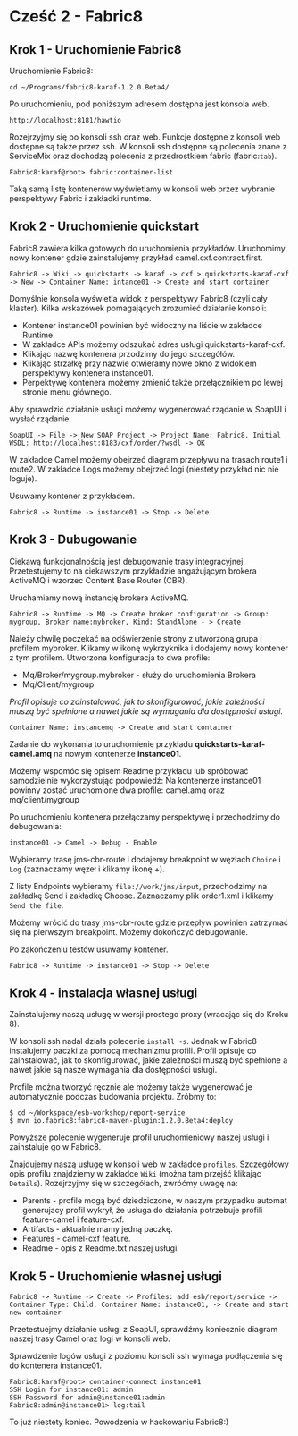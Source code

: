 Cześć 2 - Fabric8
==========================

## Krok 1 - Uruchomienie Fabric8 ##

Uruchomienie Fabric8:

    cd ~/Programs/fabric8-karaf-1.2.0.Beta4/

Po uruchomieniu, pod poniższym adresem dostępna jest konsola web.

    http://localhost:8181/hawtio

Rozejrzyjmy się po konsoli ssh oraz web. Funkcje dostępne z konsoli web dostępne są także przez ssh. W konsoli ssh dostępne są polecenia znane z ServiceMix oraz dochodzą polecenia z przedrostkiem fabric (fabric:`tab`).

    Fabric8:karaf@root> fabric:container-list

Taką samą listę kontenerów wyświetlamy w konsoli web przez wybranie perspektywy Fabric i zakładki runtime.

## Krok 2 - Uruchomienie quickstart ##

Fabric8 zawiera kilka gotowych do uruchomienia przykładów. Uruchomimy nowy kontener gdzie zainstalujemy przykład camel.cxf.contract.first.

    Fabric8 -> Wiki -> quickstarts -> karaf -> cxf > quickstarts-karaf-cxf -> New -> Container Name: intance01 -> Create and start container

Domyślnie konsola wyświetla widok z perspektywy Fabric8 (czyli cały klaster).
Kilka wskazówek pomagających zrozumieć działanie konsoli:

* Kontener instance01 powinien być widoczny na liście w zakładce Runtime. 
* W zakładce APIs możemy odszukać adres usługi quickstarts-karaf-cxf. 
* Klikając nazwę kontenera przodzimy do jego szczegółów.
* Klikając strzałkę przy nazwie otwieramy nowe okno z widokiem perspektywy kontenera instance01.
* Perpektywę kontenera możemy zmienić także przełącznikiem po lewej stronie menu głównego.  

Aby sprawdzić działanie usługi możemy wygenerować rządanie w SoapUI i wysłać rządanie.

    SoapUI -> File -> New SOAP Project -> Project Name: Fabric8, Initial WSDL: http://localhost:8183/cxf/order/?wsdl -> OK

W zakładce Camel możemy obejrzeć diagram przepływu na trasach route1 i route2. 
W zakładce Logs możemy obejrzeć logi (niestety przykład nic nie loguje).

Usuwamy kontener z przykładem.

    Fabric8 -> Runtime -> instance01 -> Stop -> Delete

## Krok 3 - Dubugowanie ##

Ciekawą funkcjonalnością jest debugowanie trasy integracyjnej. Przetestujemy to na ciekawszym przykładzie angażującym brokera ActiveMQ i wzorzec Content Base Router (CBR).

Uruchamiamy nową instancję brokera ActiveMQ.

    Fabric8 -> Runtime -> MQ -> Create broker configuration -> Group: mygroup, Broker name:mybroker, Kind: StandAlone - > Create

Należy chwilę poczekać na odświerzenie strony z utworzoną grupa i profilem mybroker. Klikamy w ikonę wykrzyknika i dodajemy nowy kontener z tym profilem.
Utworzona konfiguracja to dwa profile:

* Mq/Broker/mygroup.mybroker - służy do uruchomienia Brokera
* Mq/Client/mygroup

*Profil opisuje co zainstalować, jak to skonfigurować, jakie zależności muszą być spełnione a nawet jakie są wymagania dla dostępności usługi.*

    Container Name: instancemq -> Create and start container

Zadanie do wykonania to uruchomienie przykładu **quickstarts-karaf-camel.amq** na nowym kontenerze **instance01**.

Możemy wspomóc się opisem Readme przykładu lub spróbować samodzielnie wykorzystując podpowiedź:
Na kontenerze instance01 powinny zostać uruchomione dwa profile: camel.amq oraz mq/client/mygroup 

Po uruchomieniu kontenera przełączamy perspektywę i przechodzimy do debugowania:

    instance01 -> Camel -> Debug - Enable

Wybieramy trasę jms-cbr-route i dodajemy breakpoint w węzłach `Choice` i `Log` (zaznaczamy węzeł i klikamy ikonę +).

Z listy Endpoints wybieramy `file://work/jms/input`, przechodzimy na zakładkę Send i zakładkę Choose.
Zaznaczamy plik order1.xml i klikamy `Send the file`.

Możemy wrócić do trasy jms-cbr-route gdzie przepływ powinien zatrzymać się na pierwszym breakpoint.
Możemy dokończyć debugowanie.

Po zakończeniu testów usuwamy kontener.

    Fabric8 -> Runtime -> instance01 -> Stop -> Delete

## Krok 4 - instalacja własnej usługi ##

Zainstalujemy naszą usługę w wersji prostego proxy (wracając się do Kroku 8).

W konsoli ssh nadal działa polecenie `install -s`. Jednak w Fabric8 instalujemy paczki za pomocą mechanizmu profili. 
Profil opisuje co zainstalować, jak to skonfigurować, jakie zależności muszą być spełnione a nawet jakie są nasze wymagania dla dostępności usługi.

Profile można tworzyć ręcznie ale możemy także wygenerować je automatycznie podczas budowania projektu. Zróbmy to:

    $ cd ~/Workspace/esb-workshop/report-service
    $ mvn io.fabric8:fabric8-maven-plugin:1.2.0.Beta4:deploy

Powyższe polecenie wygeneruje profil uruchomieniowy naszej usługi i zainstaluje go w Fabric8.

Znajdujemy naszą usługę w konsoli web w zakładce `profiles`.
Szczegółowy opis profilu znajdziemy w zakładce `Wiki` (można tam przejść klikając `Details`).
Rozejrzyjmy się w szczegółach, zwróćmy uwagę na:


* Parents - profile mogą być dziedziczone, w naszym przypadku automat generujacy profil wykrył, że usługa do działania potrzebuje profili feature-camel i feature-cxf.
* Artifacts - aktualnie mamy jedną paczkę.
* Features - camel-cxf feature.
* Readme - opis z Readme.txt naszej usługi.

## Krok 5 - Uruchomienie własnej usługi ##

    Fabric8 -> Runtime -> Create -> Profiles: add esb/report/service -> Container Type: Child, Container Name: instance01, -> Create and start new container

Przetestuejmy działanie usługi z SoapUI, sprawdźmy koniecznie diagram naszej trasy Camel oraz logi w konsoli web.

Sprawdzenie logów usługi z poziomu konsoli ssh wymaga podłączenia się do kontenera instance01.

    Fabric8:karaf@root> container-connect instance01
    SSH Login for instance01: admin
    SSH Password for admin@instance01:admin
    Fabric8:admin@instance01> log:tail


To już niestety koniec. Powodzenia w hackowaniu Fabric8:)
